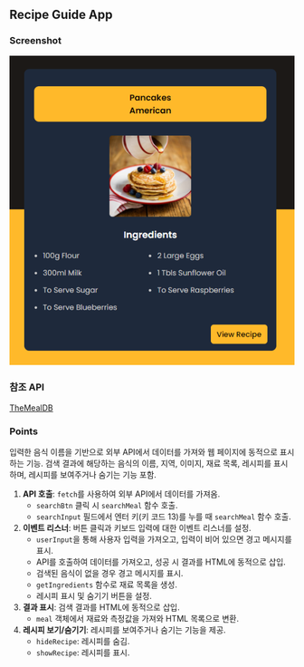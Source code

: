 ## Recipe Guide App

### Screenshot

![screenshot](screenshot.png)

### 참조 API

[TheMealDB](https://www.themealdb.com/)

### Points

입력한 음식 이름을 기반으로 외부 API에서 데이터를 가져와 웹 페이지에 동적으로 표시하는 기능. 검색 결과에 해당하는 음식의 이름, 지역, 이미지, 재료 목록, 레시피를 표시하며, 레시피를 보여주거나 숨기는 기능 포함.

1. **API 호출**: `fetch`를 사용하여 외부 API에서 데이터를 가져옴.
   - `searchBtn` 클릭 시 `searchMeal` 함수 호출.
   - `searchInput` 필드에서 엔터 키(키 코드 13)를 누를 때 `searchMeal` 함수 호출.
2. **이벤트 리스너**: 버튼 클릭과 키보드 입력에 대한 이벤트 리스너를 설정.
   - `userInput`을 통해 사용자 입력을 가져오고, 입력이 비어 있으면 경고 메시지를 표시.
   - API를 호출하여 데이터를 가져오고, 성공 시 결과를 HTML에 동적으로 삽입.
   - 검색된 음식이 없을 경우 경고 메시지를 표시.
   - `getIngredients` 함수로 재료 목록을 생성.
   - 레시피 표시 및 숨기기 버튼을 설정.
3. **결과 표시**: 검색 결과를 HTML에 동적으로 삽입.
   - `meal` 객체에서 재료와 측정값을 가져와 HTML 목록으로 변환.
4. **레시피 보기/숨기기**: 레시피를 보여주거나 숨기는 기능을 제공.
   - `hideRecipe`: 레시피를 숨김.
   - `showRecipe`: 레시피를 표시.
